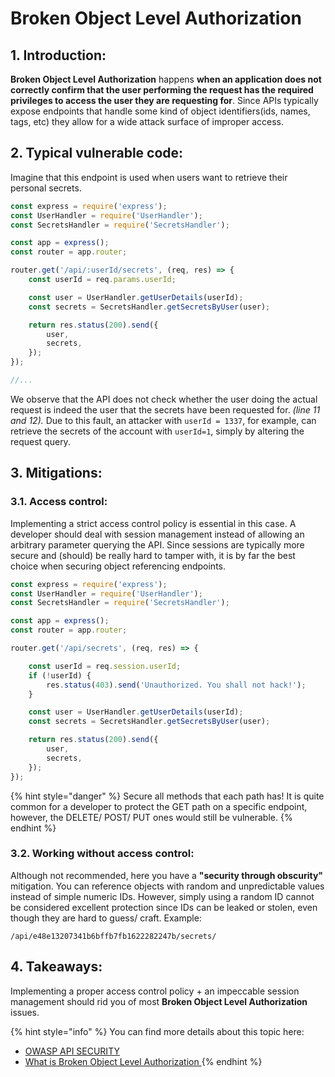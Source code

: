 # Broken Object Level Authorization

## 1. Introduction:

**Broken Object Level Authorization** happens **when an application does not correctly confirm that the user performing the request has the required privileges to access the user they are requesting for**. Since APIs typically expose endpoints that handle some kind of object identifiers\(ids, names, tags, etc\) they allow for a wide attack surface of improper access.

## 2. Typical vulnerable code:

Imagine that this endpoint is used when users want to retrieve their personal secrets. 

```javascript
const express = require('express');
const UserHandler = require('UserHandler');
const SecretsHandler = require('SecretsHandler');

const app = express();
const router = app.router;

router.get('/api/:userId/secrets', (req, res) => {
    const userId = req.params.userId;

    const user = UserHandler.getUserDetails(userId);
    const secrets = SecretsHandler.getSecretsByUser(user);

    return res.status(200).send({
        user,
        secrets,
    });
});

//...
```

 We observe that the API does not check whether the user doing the actual request is indeed the user that the secrets have been requested for. _\(line 11 and 12\)._ Due to this fault, an attacker with `userId = 1337`, for example, can retrieve the secrets of the account with `userId=1`, simply by altering the request query.

## 3. Mitigations:

### 3.1. Access control:

Implementing a strict access control policy is essential in this case. A developer should deal with session management instead of allowing an arbitrary parameter querying the API. Since sessions are typically more secure and \(should\) be really hard to tamper with, it is by far the best choice when securing object referencing endpoints.

```javascript
const express = require('express');
const UserHandler = require('UserHandler');
const SecretsHandler = require('SecretsHandler');

const app = express();
const router = app.router;

router.get('/api/secrets', (req, res) => {

    const userId = req.session.userId;
    if (!userId) {
        res.status(403).send('Unauthorized. You shall not hack!');
    }

    const user = UserHandler.getUserDetails(userId);
    const secrets = SecretsHandler.getSecretsByUser(user);

    return res.status(200).send({
        user,
        secrets,
    });
});
```

{% hint style="danger" %}
Secure all methods that each path has! It is quite common for a developer to protect the GET path on a specific endpoint, however, the DELETE/ POST/ PUT ones would still be vulnerable.
{% endhint %}

### 3.2. Working without access control:

Although not recommended, here you have a **"security through obscurity"** mitigation. You can reference  objects with random and unpredictable values instead of simple numeric IDs. However, simply using a random ID cannot be considered excellent protection since IDs can be leaked or stolen, even though they are hard to guess/ craft. Example:

`/api/e48e13207341b6bffb7fb1622282247b/secrets/`

## 4. Takeaways:

Implementing a proper access control policy + an impeccable session management should rid you of most **Broken Object Level Authorization** issues. 

{% hint style="info" %}
You can find more details about this topic here:

* [OWASP API SECURITY](https://owasp.org/www-project-api-security/)
* [What is Broken Object Level Authorization ](https://www.wallarm.com/what/broken-object-level-authorization)
{% endhint %}



